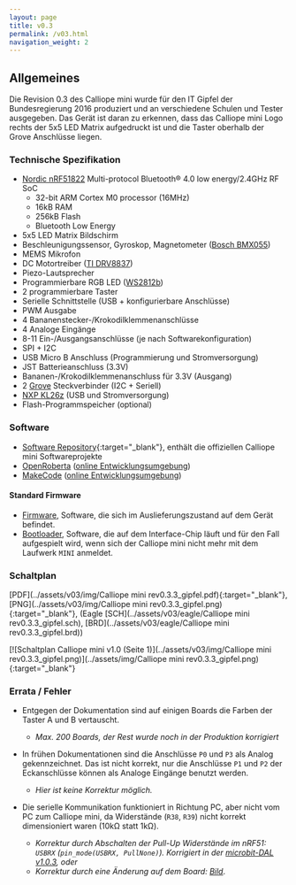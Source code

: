 ```yaml
---
layout: page
title: v0.3
permalink: /v03.html
navigation_weight: 2
---
```


## Allgemeines

Die Revision 0.3 des Calliope mini wurde für den IT Gipfel der Bundesregierung 2016 produziert und an 
verschiedene Schulen und Tester ausgegeben. Das Gerät ist daran zu erkennen, dass das Calliope mini Logo
rechts der 5x5 LED Matrix aufgedruckt ist und die Taster oberhalb der Grove Anschlüsse liegen.

### Technische Spezifikation  
  
* [Nordic nRF51822](https://www.nordicsemi.com/eng/Products/Bluetooth-low-energy/nRF51822) Multi-protocol Bluetooth® 4.0 low energy/2.4GHz RF SoC
    + 32-bit ARM Cortex M0 processor (16MHz)
    + 16kB RAM
    + 256kB Flash
    + Bluetooth Low Energy 
* 5x5 LED Matrix Bildschirm  
* Beschleunigungssensor, Gyroskop, Magnetometer ([Bosch BMX055](https://www.bosch-sensortec.com/bst/products/all_products/bmx055))
* MEMS Mikrofon
* DC Motortreiber ([TI DRV8837](http://www.ti.com/product/DRV8837))
* Piezo-Lautsprecher
* Programmierbare RGB LED ([WS2812b](https://cdn-shop.adafruit.com/datasheets/WS2812B.pdf))
* 2 programmierbare Taster
* Serielle Schnittstelle (USB + konfigurierbare Anschlüsse)
* PWM Ausgabe
* 4 Bananenstecker-/Krokodilklemmenanschlüsse
* 4 Analoge Eingänge
* 8-11 Ein-/Ausgangsanschlüsse (je nach Softwarekonfiguration)
* SPI + I2C
* USB Micro B Anschluss (Programmierung und Stromversorgung)
* JST Batterieanschluss (3.3V)
* Bananen-/Krokodilklemmenanschluss für 3.3V (Ausgang)
* 2 [Grove](http://wiki.seeed.cc/Grove_System/) Steckverbinder (I2C + Seriell)
* [NXP KL26z](http://www.nxp.com/products/microcontrollers-and-processors/arm-processors/kinetis-cortex-m-mcus/l-series-ultra-low-power-m0-plus/kinetis-kl2x-48-mhz-usb-ultra-low-power-microcontrollers-mcus-based-on-arm-cortex-m0-plus-core:KL2x?lang_cd=en) (USB und Stromversorgung)
* Flash-Programmspeicher (optional)

### Software

- [Software Repository](https://github.com/calliope-mini){:target="_blank"}, enthält die offiziellen Calliope mini Softwareprojekte
- [OpenRoberta](https://github.com/OpenRoberta) ([online Entwicklungsumgebung](https://lab.open-roberta.org/))
- [MakeCode](https://github.com/microsoft/pxt-calliope) ([online Entwicklungsumgebung](https://mini.pxt.io))

#### Standard Firmware

* [Firmware](https://github.com/calliope-mini/calliope-demo/releases/tag/v1.0), Software, die sich im Auslieferungszustand auf
dem Gerät befindet.
* [Bootloader](https://github.com/calliope-mini/production-test/releases/tag/bootloader-r1.0), Software, die auf dem Interface-Chip
läuft und für den Fall aufgespielt wird, wenn sich der Calliope mini nicht mehr mit dem Laufwerk `MINI` anmeldet.

### Schaltplan

[PDF](../assets/v03/img/Calliope mini rev0.3.3_gipfel.pdf){:target="_blank"}, 
[PNG](../assets/v03/img/Calliope mini rev0.3.3_gipfel.png){:target="_blank"},
(Eagle [SCH](../assets/v03/eagle/Calliope mini rev0.3.3_gipfel.sch), [BRD](../assets/v03/eagle/Calliope mini rev0.3.3_gipfel.brd))

[![Schaltplan Calliope mini v1.0 (Seite 1)](../assets/v03/img/Calliope mini rev0.3.3_gipfel.png)](../assets/img/Calliope mini rev0.3.3_gipfel.png){:target="_blank"}

### Errata / Fehler

- Entgegen der Dokumentation sind auf einigen Boards die Farben der Taster A und B vertauscht.
  * _Max. 200 Boards, der Rest wurde noch in der Produktion korrigiert_
  
- In frühen Dokumentationen sind die Anschlüsse `P0` und `P3` als Analog gekennzeichnet. Das ist nicht korrekt, nur
  die Anschlüsse `P1` und `P2` der Eckanschlüsse können als Analoge Eingänge benutzt werden.
  * _Hier ist keine Korrektur möglich._
  
- Die serielle Kommunikation funktioniert in Richtung PC, aber nicht vom PC zum Calliope mini, da
  Widerstände (`R38`, `R39`) nicht korrekt dimensioniert waren (10kΩ statt 1kΩ).
  * _Korrektur durch Abschalten der Pull-Up Widerstände im nRF51: `USBRX` (`pin_mode(USBRX, PullNone)`). Korrigiert in der [microbit-DAL v1.0.3](https://github.com/calliope-mini/microbit/releases/tag/v1.0.3-calliope), oder_
  * _Korrektur durch eine Änderung auf dem Board: [Bild](../assets/v03/img/r03-uart-fix.png)_.
